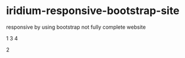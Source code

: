 # iridium-responsive-bootstrap-site
responsive by using bootstrap
not fully complete website

1
3
4


2


